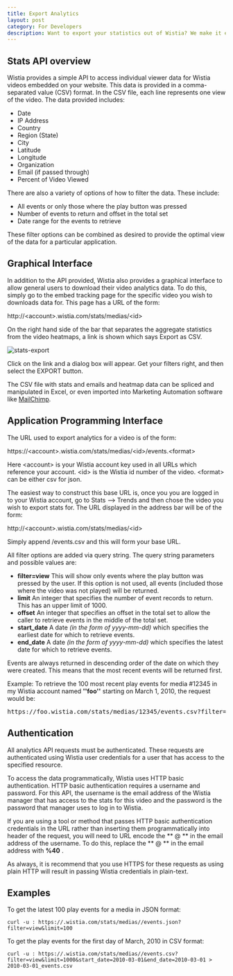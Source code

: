 ```yaml
---
title: Export Analytics
layout: post
category: For Developers
description: Want to export your statistics out of Wistia? We make it easy to grab the stats for an individual video at a time in a .csv file.
---
```


## Stats API overview

Wistia provides a simple API to access individual viewer data for Wistia videos embedded on your website.  This data is provided in a comma-separated value (CSV) format.  In the CSV file, each line represents one view of the video.  The data provided includes:

*  Date
*  IP Address
*  Country
*  Region (State)
*  City
*  Latitude
*  Longitude
*  Organization
*  Email (if passed through)
*  Percent of Video Viewed

There are also a variety of options of how to filter the data.  These include:

*  All events or only those where the play button was pressed
*  Number of events to return and offset in the total set
*  Date range for the events to retrieve

These filter options can be combined as desired to provide the optimal view of the data for a particular application.

## Graphical Interface

In addition to the API provided, Wistia also provides a graphical interface to allow general users to download their video analytics data.  To do this, simply go to the embed tracking page for the specific video you wish to downloads data for.  This page has a URL of the form: 

<div class="code">http://&lt;account&gt;.wistia.com/stats/medias/&lt;id&gt;</div>

On the right hand side of the bar that separates the aggregate statistics from the video heatmaps, a link is shown which says <span class="code">Export as CSV</span>.

<div class="post_image center"><img src="http://embed.wistia.com/deliveries/aea76162b72d95f66c647bd748d348100732f9a3.png" alt="stats-export" /></div>

Click on the link and a dialog box will appear. Get your filters right, and then select the <span class="faux_button">EXPORT</span> button.

The CSV file with stats and emails and heatmap data can be spliced and manipulated in Excel, or even imported into Marketing Automation software like [MailChimp](http://mailchimp.com).

## Application Programming Interface

The URL used to export analytics for a video is of the form:

<div class="code">https://&lt;account&gt;.wistia.com/stats/medias/&lt;id&gt;/events.&lt;format&gt;</div>

Here <span class="code">&lt;account&gt;</span> is your Wistia account key used in all URLs which reference your account.  <span class="code">&lt;id&gt;</span> is the Wistia id number of the video. <span class="code">&lt;format&gt;</span> can be either csv for json.

The easiest way to construct this base URL is, once you you are logged in to your Wistia account, go to Stats --&gt; Trends and then chose the video you wish to export stats for.  The URL displayed in the address bar will be of the form:

<div class="code">http://&lt;account&gt;.wistia.com/stats/medias/&lt;id&gt;</div>

Simply append <span class="code">/events.csv</span> and this will form your base URL.

All filter options are added via query string.  The query string parameters and possible values are:


*  **filter=view** This will show only events where the play button was pressed by the user.  If this option is not used, all events (included those where the video was not played) will be returned.
*  **limit** An integer that specifies the number of event records to return.  This has an upper limit of 1000.
*  **offset** An integer that specifies an offset in the total set to allow the caller to retrieve events in the middle of the total set.
*  **start_date** A date *(in the form of yyyy-mm-dd)* which specifies the earliest date for which to retrieve events.
*  **end_date** A date *(in the form of yyyy-mm-dd)* which specifies the latest date for which to retrieve events.

Events are always returned in descending order of the date on which they were created.  This means that the most recent events will be returned first.

Example:  To retrieve the 100 most recent play events for media #12345 in my Wistia account named **''foo''** starting on March 1, 2010, the request would be:

<div class="code"><pre>https://foo.wistia.com/stats/medias/12345/events.csv?filter=view&start_date=2010-03-01&limit=100</pre></div>

## Authentication

All analytics API requests must be authenticated.  These requests are authenticated using Wistia user credentials for a user that has access to the specified resource.

To access the data programmatically, Wistia uses HTTP basic authentication.  HTTP basic authentication requires a username and password.  For this API, the username is the email address of the Wistia manager that has access to the stats for this video and the password is the password that manager uses to log in to Wistia.

If you are using a tool or method that passes HTTP basic authentication credentials in the URL rather than inserting them programmatically into header of the request, you will need to URL encode the ** @ ** in the email address of the username.  To do this, replace the ** @ ** in the email address with **%40** .

As always, it is recommend that you use HTTPS for these requests as using plain HTTP will result in passing Wistia credentials in plain-text.


## Examples

To get the latest 100 play events for a media in JSON format:

	
<pre><code class="language-markup">curl -u <email>:<password> https://<account>.wistia.com/stats/medias/<media id>/events.json?filter=view&limit=100</code></pre>


To get the play events for the first day of March, 2010 in CSV format:

	
<pre><code class="language-markup">curl -u <email>:<password> https://<account>.wistia.com/stats/medias/<media id>/events.csv?filter=view&limit=1000&start_date=2010-03-01&end_date=2010-03-01 > 2010-03-01_events.csv</code></pre>

